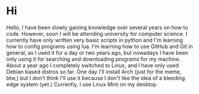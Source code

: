 # Hi

Hello,
  I have been slowly gaining knowledge over several years on how to code. However, soon I will be attending university for computer science. I currently have only written very basic scripts in python and I'm learning how to config programs using lua. I'm learning how to use GitHub and Git in general, as I used it for a day or two years ago, but nowadays I have been only using it for searching and downloading programs for my machine. About a year ago I completely switched to Linux, and I have only used Debian based distros so far. One day I'll install Arch (just for the meme, btw,) but I don't think I'll use it because I don't like the idea of a bleeding edge system (yet.) Currently, I use Linux Mint on my desktop.
